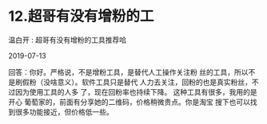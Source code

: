 # 12.超哥有没有增粉的工

温白开 : 超哥有没有增粉的工具推荐哈

2019-07-13

回答：你好。严格说，不是增粉工具，是替代人工操作关注粉 丝的工具，所以不是刷假粉（没啥意义）。软件工具只是替代 人力去关注，回粉的也是真实粉丝，不过因为使用工具的人多 了，现在回粉率也持续下降。 这种工具有很多，我用的是开心 葡萄家的，前面有分享她的二维码，价格稍微贵点。你是淘宝 搜下也可以找到很多功能接近，但价格低一些。